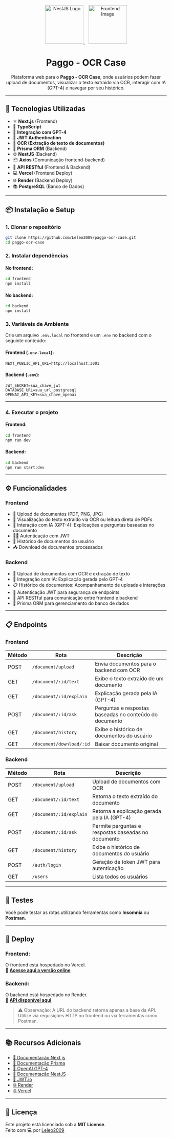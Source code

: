 <p align="center">
  <a href="https://nestjs.com/" target="_blank">
    <img src="https://nestjs.com/img/logo-small.svg" width="120" alt="NestJS Logo" />
  </a>
  &nbsp;&nbsp; <!-- Adiciona espaço entre as imagens -->
  <a href="https://nextjs.org/" target="_blank">
    <img src="https://upload.wikimedia.org/wikipedia/commons/8/8e/Nextjs-logo.svg" width="120" alt="Frontend Image" />
  </a>
</p>


<h1 align="center">Paggo - OCR Case</h1>

<p align="center">
  Plataforma web para o <strong>Paggo - OCR Case</strong>, onde usuários podem fazer upload de documentos, visualizar o texto extraído via OCR, interagir com IA (GPT-4) e navegar por seu histórico.
</p>

---

## 🚀 Tecnologias Utilizadas

- ⚛️ **Next.js** (Frontend)
- 🎨 **TypeScript**
- 🧠 **Integração com GPT-4**
- 🔐 **JWT Authentication**
- 📄 **OCR (Extração de texto de documentos)**
- 🧬 **Prisma ORM** (Backend)
- ⚙️ **NestJS** (Backend)
- 📦 **Axios** (Comunicação frontend-backend)
- 📅 **API RESTful** (Frontend & Backend)
- 💻 **Vercel** (Frontend Deploy)
- 🌐 **Render** (Backend Deploy)
- 📚 **PostgreSQL** (Banco de Dados)

---

## 📦 Instalação e Setup

### 1. Clonar o repositório

```bash
git clone https://github.com/Leleo2009/paggo-ocr-case.git
cd paggo-ocr-case
```

### 2. Instalar dependências

#### No frontend:

```bash
cd frontend
npm install
```

#### No backend:

```bash
cd backend
npm install
```

### 3. Variáveis de Ambiente

Crie um arquivo `.env.local` no frontend e um `.env` no backend com o seguinte conteúdo:

#### Frontend (`.env.local`):

```env
NEXT_PUBLIC_API_URL=http://localhost:3001
```

#### Backend (`.env`):

```env
JWT_SECRET=sua_chave_jwt
DATABASE_URL=sua_url_postgresql
OPENAI_API_KEY=sua_chave_openai
```

---

### 4. Executar o projeto

#### Frontend:

```bash
cd frontend
npm run dev
```

#### Backend:

```bash
cd backend
npm run start:dev
```

---

## ⚙️ Funcionalidades

### Frontend

- 📁 Upload de documentos (PDF, PNG, JPG)
- 🧾 Visualização do texto extraído via OCR ou leitura direta de PDFs
- 🧠 Interação com IA (GPT-4): Explicações e perguntas baseadas no documento
- 🧑‍💼 Autenticação com JWT
- 📜 Histórico de documentos do usuário
- 📥 Download de documentos processados

### Backend

- 📄 Upload de documentos com OCR e extração de texto
- 🧠 Integração com IA: Explicação gerada pelo GPT-4
- 📋 Histórico de documentos: Acompanhamento de uploads e interações
- 🔐 Autenticação JWT para segurança de endpoints
- 🔄 API RESTful para comunicação entre frontend e backend
- 🧬 Prisma ORM para gerenciamento do banco de dados

---

## 📋 Endpoints

### Frontend

| Método | Rota                        | Descrição                                               |
|--------|-----------------------------|----------------------------------------------------------|
| POST   | `/document/upload`          | Envia documentos para o backend com OCR                  |
| GET    | `/document/:id/text`        | Exibe o texto extraído de um documento                   |
| GET    | `/document/:id/explain`     | Explicação gerada pela IA (GPT-4)                        |
| POST   | `/document/:id/ask`         | Perguntas e respostas baseadas no conteúdo do documento  |
| GET    | `/document/history`         | Exibe o histórico de documentos do usuário               |
| GET    | `/document/download/:id`    | Baixar documento original                                |

### Backend

| Método | Rota                        | Descrição                                               |
|--------|-----------------------------|----------------------------------------------------------|
| POST   | `/document/upload`          | Upload de documentos com OCR                            |
| GET    | `/document/:id/text`        | Retorna o texto extraído do documento                   |
| GET    | `/document/:id/explain`     | Retorna a explicação gerada pela IA (GPT-4)             |
| POST   | `/document/:id/ask`         | Permite perguntas e respostas baseadas no documento     |
| GET    | `/document/history`         | Exibe o histórico de documentos do usuário              |
| POST   | `/auth/login`               | Geração de token JWT para autenticação                  |
| GET    | `/users`                    | Lista todos os usuários                                 |

---

## 🧪 Testes

Você pode testar as rotas utilizando ferramentas como **Insomnia** ou **Postman**.

---

## 🚀 Deploy

### Frontend:

O frontend está hospedado no Vercel.  
🔗 [**Acesse aqui a versão online**](https://project-paggo-ocr-up.vercel.app)

### Backend:

O backend está hospedado no Render.  
🔗 [**API disponível aqui**](https://project-paggo-ocr-up.onrender.com)

> ⚠️ Observação: A URL do backend retorna apenas a base da API. Utilize via requisições HTTP no frontend ou via ferramentas como Postman.

---

## 📚 Recursos Adicionais

- [📘 Documentação Next.js](https://nextjs.org/docs)
- [📘 Documentação Prisma](https://www.prisma.io/docs)
- [📘 OpenAI GPT-4](https://platform.openai.com/docs)
- [📘 Documentação NestJS](https://docs.nestjs.com)
- [📘 JWT.io](https://jwt.io)
- [🌐 Render](https://render.com)
- [🌐 Vercel](https://vercel.com)

---

## 📄 Licença

Este projeto está licenciado sob a **MIT License**.  
Feito com 💻 por [Leleo2009](https://github.com/Leleo2009)